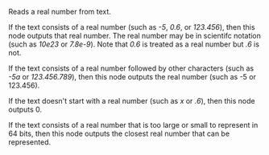 Reads a real number from text.

If the text consists of a real number (such as *-5*, *0.6*, or *123.456*), then this node outputs that real number. The real number may be in scientifc notation (such as *10e23* or *7.8e-9*). Note that *0.6* is treated as a real number but *.6* is not. 

If the text consists of a real number followed by other characters (such as *-5a* or *123.456.789*), then this node outputs the real number (such as -5 or 123.456).

If the text doesn't start with a real number (such as *x* or *.6*), then this node outputs 0.

If the text consists of a real number that is too large or small to represent in 64 bits, then this node outputs the closest real number that can be represented.
